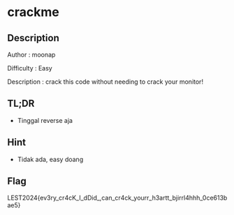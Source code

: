 # crackme
## Description

Author : moonap

Difficulty : Easy

Description : 
crack this code without needing to crack your monitor!
## TL;DR

- Tinggal reverse aja

## Hint 

- Tidak ada, easy doang

## Flag

LEST2024{ev3ry_cr4cK_I_dDid_,can_cr4ck_yourr_h3artt_bjirrl4hhh_0ce613bae5}
